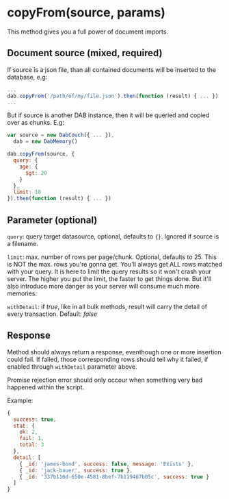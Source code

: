 # copyFrom(source, params)

This method gives you a full power of document imports.

## Document source (mixed, required)

If source is a json file, than all contained documents will be inserted to the database, e.g:

```javascript
...
dab.copyFrom('/path/of/my/file.json').then(function (result) { ... })
...
```

But if source is another DAB instance, then it will be queried and copied over as chunks. E.g:

```javascript
var source = new DabCouch({ ... }),
  dab = new DabMemory()

dab.copyFrom(source, {
  query: {
    age: {
      $gt: 20
    }
  },
  limit: 10
}).then(function (result) { ... })
```

## Parameter (optional)

`query`: query target datasource, optional, defaults to `{}`. Ignored if source is a filename.

`limit`: max. number of rows per page/chunk. Optional, defaults to 25. This is NOT the max. rows you're gonna get. You'll always get ALL rows matched with your query. It is here to limit the query results so it won't crash your server. The higher you put the limit, the faster to get things done. But it'll also introduce more danger as your server will consume much more memories.

`withDetail`: if *true*, like in all bulk methods, result will carry the detail of every transaction. Default: *false*

## Response

Method should always return a response, eventhough one or more insertion could fail. If failed, those corresponding rows should tell why it failed, if enabled through `withDetail` parameter above. 

Promise rejection error should only occour when something very bad happened within the script.

Example:

```javascript
{
  success: true,
  stat: {
    ok: 2,
    fail: 1,
    total: 3
  },
  detail: [
    { _id: 'james-bond', success: false, message: 'Exists' },
    { _id: 'jack-bauer', success: true },
    { _id: '337b116d-650e-4581-8bef-7b119467b05c', success: true }
  ]
}
```

